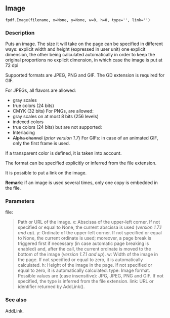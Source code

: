 ## Image ##

```
fpdf.Image(filename, x=None, y=None, w=0, h=0, type='', link='')
```

### Description ###

Puts an image. The size it will take on the page can be specified in different ways:
explicit width and height (expressed in user unit)
one explicit dimension, the other being calculated automatically in order to keep the original proportions
no explicit dimension, in which case the image is put at 72 dpi

Supported formats are JPEG, PNG and GIF. The GD extension is required for GIF.

For JPEGs, all flavors are allowed:
  * gray scales
  * true colors (24 bits)
  * CMYK (32 bits)
For PNGs, are allowed:
  * gray scales on at most 8 bits (256 levels)
  * indexed colors
  * true colors (24 bits)
but are not supported:
  * Interlacing
  * ~~Alpha channel~~ (_prior version 1.7_)
For GIFs: in case of an animated GIF, only the first frame is used.

If a transparent color is defined, it is taken into account.

The format can be specified explicitly or inferred from the file extension.

It is possible to put a link on the image.

**Remark**: if an image is used several times, only one copy is embedded in the file.

### Parameters ###

file:
> Path or URL of the image.
x:
> Abscissa of the upper-left corner. If not specified or equal to None, the current abscissa is used (_version 1.7.1 and up_).
y:
> Ordinate of the upper-left corner. If not specified or equal to None, the current ordinate is used; moreover, a page break is triggered first if necessary (in case automatic page breaking is enabled) and, after the call, the current ordinate is moved to the bottom of the image (_version 1.7.1 and up_).
w:
> Width of the image in the page. If not specified or equal to zero, it is automatically calculated.
h:
> Height of the image in the page. If not specified or equal to zero, it is automatically calculated.
type:
> Image format. Possible values are (case insensitive): JPG, JPEG, PNG and GIF. If not specified, the type is inferred from the file extension.
link:
> URL or identifier returned by AddLink().

### See also ###

AddLink.